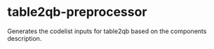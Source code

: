 # table2qb-preprocessor
Generates the codelist inputs for table2qb based on the components description.

